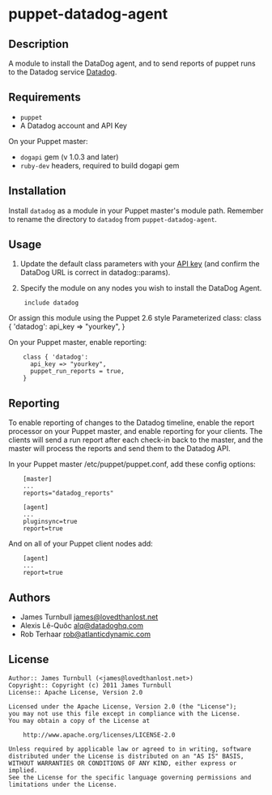 puppet-datadog-agent
====================

Description
-----------

A module to install the DataDog agent, and to send reports of puppet runs
to the Datadog service [Datadog](http://www.datadoghq.com/).

Requirements
------------

* `puppet`
* A Datadog account and API Key

On your Puppet master:

* `dogapi` gem (v 1.0.3 and later)
* `ruby-dev` headers, required to build dogapi gem

Installation
------------

Install `datadog` as a module in your Puppet master's module
path. Remember to rename the directory to `datadog` from
`puppet-datadog-agent`.

Usage
-----

1. Update the default class parameters with your [API key](https://app.datadoghq.com/account/settings#api)
   (and confirm the DataDog URL is correct in datadog::params).

2. Specify the module on any nodes you wish to install the DataDog
   Agent.

        include datadog

  Or assign this module using the Puppet 2.6 style Parameterized class:
        class { 'datadog':
          api_key => "yourkey",
        }

  On your Puppet master, enable reporting:

        class { 'datadog':
          api_key => "yourkey",
          puppet_run_reports = true,
        }

Reporting
-----
To enable reporting of changes to the Datadog timeline, enable the report 
processor on your Puppet master, and enable reporting for your clients. 
The clients will send a run report after each check-in back to the master, 
and the master will process the reports and send them to the Datadog API.


   In your Puppet master /etc/puppet/puppet.conf, add these config options:

        [master]
        ...
        reports="datadog_reports"

        [agent]
        ...
        pluginsync=true
        report=true


   And on all of your Puppet client nodes add:

        [agent]
        ...
        report=true


Authors
-------

* James Turnbull <james@lovedthanlost.net>
* Alexis Lê-Quôc <alq@datadoghq.com>
* Rob Terhaar <rob@atlanticdynamic.com>

License
-------

    Author:: James Turnbull (<james@lovedthanlost.net>)
    Copyright:: Copyright (c) 2011 James Turnbull
    License:: Apache License, Version 2.0

    Licensed under the Apache License, Version 2.0 (the "License");
    you may not use this file except in compliance with the License.
    You may obtain a copy of the License at

        http://www.apache.org/licenses/LICENSE-2.0

    Unless required by applicable law or agreed to in writing, software
    distributed under the License is distributed on an "AS IS" BASIS,
    WITHOUT WARRANTIES OR CONDITIONS OF ANY KIND, either express or implied.
    See the License for the specific language governing permissions and
    limitations under the License.
